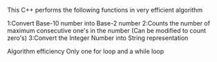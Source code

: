 This C++ performs the following functions in very efficient algorithm

1:Convert Base-10 number into Base-2 number
2:Counts the number of maximum consecutive one's in the number (Can be modified to count zero's)
3:Convert the Integer Number into String representation

Algorithm efficiency
Only one for loop and a while loop
